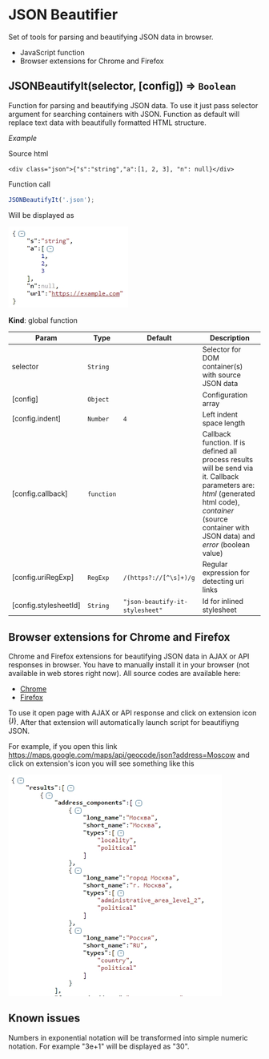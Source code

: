# JSON Beautifier

Set of tools for parsing and beautifying JSON data in browser.
* JavaScript function
* Browser extensions for Chrome and Firefox

<a name="JSONBeautifyIt"></a>

## JSONBeautifyIt(selector, [config]) ⇒ <code>Boolean</code>
Function for parsing and beautifying JSON data. To use it just pass selector
argument for searching containers with JSON. Function as default will replace
text data with beautifully formatted HTML structure.

*Example*

Source html
```
<div class="json">{"s":"string","a":[1, 2, 3], "n": null}</div>
```

Function call
```javascript
JSONBeautifyIt('.json');
```

Will be displayed as

![JSONBeautifyIt example](https://raw.githubusercontent.com/strider2038/json-beautify-it/master/docs/example1.jpg "Result of processing JSON data")



**Kind**: global function  

| Param | Type | Default | Description |
| --- | --- | --- | --- |
| selector | <code>String</code> |  | Selector for DOM container(s) with source JSON data |
| [config] | <code>Object</code> |  | Configuration array |
| [config.indent] | <code>Number</code> | <code>4</code> | Left indent space length |
| [config.callback] | <code>function</code> |  | Callback function. If is defined all process results will be send via it. Callback parameters are: *html* (generated html code), *container* (source container with JSON data) and *error* (boolean value) |
| [config.uriRegExp] | <code>RegExp</code> | <code>/(https?:\/\/[^\s]+)/g</code> | Regular expression for detecting uri links |
| [config.stylesheetId] | <code>String</code> | <code>&quot;json-beautify-it-stylesheet&quot;</code> | Id for inlined stylesheet |


## Browser extensions for Chrome and Firefox

Chrome and Firefox extensions for beautifying JSON data in AJAX or API responses in browser.
You have to manually install it in your browser (not available in web stores right now).
All source codes are available here:
* [Chrome](https://github.com/strider2038/json-beautify-it/dist/browser-ext/chrome)
* [Firefox](https://github.com/strider2038/json-beautify-it/dist/browser-ext/firefox)

To use it open page with AJAX or API response and click on extension icon
![JSONBeautifyIt icon](https://raw.githubusercontent.com/strider2038/json-beautify-it/master/dist/browser-ext/chrome/icon16.png "JSONBeautifyIt chrome extension").
After that extension will automatically launch script for beautifiyng JSON.

For example, if you open this link
<https://maps.google.com/maps/api/geocode/json?address=Moscow>
and click on extension's icon you will see something like this

![JSONBeautifyIt extension example](https://raw.githubusercontent.com/strider2038/json-beautify-it/master/docs/example2.jpg "Result of processing JSON data in Chrome")


## Known issues

Numbers in exponential notation will be transformed into simple numeric notation.
For example "3e+1" will be displayed as "30".
